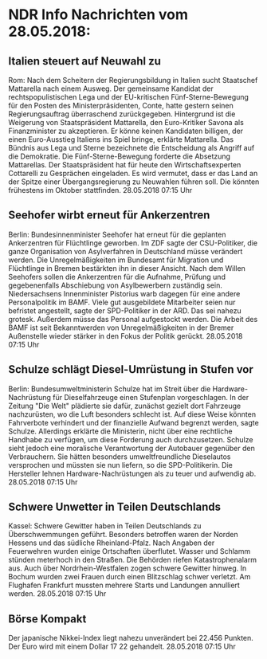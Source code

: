 # NDR Info Nachrichten vom 28.05.2018:


## Italien steuert auf Neuwahl zu
Rom: Nach dem Scheitern der Regierungsbildung in Italien sucht Staatschef Mattarella nach einem Ausweg. Der gemeinsame Kandidat der rechtspopulistischen Lega und der EU-kritischen Fünf-Sterne-Bewegung für den Posten des Ministerpräsidenten, Conte, hatte gestern seinen Regierungsauftrag überraschend zurückgegeben. Hintergrund ist die Weigerung von Staatspräsident Mattarella, den Euro-Kritiker Savona als Finanzminister zu akzeptieren. Er könne keinen Kandidaten billigen, der einen Euro-Ausstieg Italiens ins Spiel bringe, erklärte Mattarella. Das Bündnis aus Lega und Sterne bezeichnete die Entscheidung als Angriff auf die Demokratie. Die Fünf-Sterne-Bewegung forderte die Absetzung Mattarellas. Der Staatspräsident hat für heute den Wirtschaftsexperten Cottarelli zu Gesprächen eingeladen. Es wird vermutet, dass er das Land an der Spitze einer Übergangsregierung zu Neuwahlen führen soll. Die könnten frühestens im Oktober stattfinden. 28.05.2018 07:15 Uhr 

## Seehofer wirbt erneut für Ankerzentren
Berlin: Bundesinnenminister Seehofer hat erneut für die geplanten Ankerzentren für Flüchtlinge geworben. Im ZDF sagte der CSU-Politiker, die ganze Organisation von Asylverfahren in Deutschland müsse verändert werden. Die Unregelmäßigkeiten im Bundesamt für Migration und Flüchtlinge in Bremen bestärkten ihn in dieser Ansicht. Nach dem Willen Seehofers sollen die Ankerzentren für die Aufnahme, Prüfung und gegebenenfalls Abschiebung von Asylbewerbern zuständig sein. Niedersachsens Innenminister Pistorius warb dagegen für eine andere Personalpolitik im BAMF. Viele gut ausgebildete Mitarbeiter seien nur befristet angestellt, sagte der SPD-Politiker in der ARD. Das sei nahezu grotesk. Außerdem müsse das Personal aufgestockt werden. Die Arbeit des BAMF ist seit Bekanntwerden von Unregelmäßigkeiten in der Bremer Außenstelle wieder stärker in den Fokus der Politik gerückt. 28.05.2018 07:15 Uhr 

## Schulze schlägt Diesel-Umrüstung in Stufen vor
Berlin: Bundesumweltministerin Schulze hat im Streit über die Hardware-Nachrüstung für Dieselfahrzeuge einen Stufenplan vorgeschlagen. In der Zeitung "Die Welt" plädierte sie dafür, zunächst gezielt dort Fahrzeuge nachzurüsten, wo die Luft besonders schlecht ist. Auf diese Weise könnten Fahrverbote verhindert und der finanzielle Aufwand begrenzt werden, sagte Schulze. Allerdings erklärte die Ministerin, nicht über eine rechtliche Handhabe zu verfügen, um diese Forderung auch durchzusetzen. Schulze sieht jedoch eine moralische Verantwortung der Autobauer gegenüber den Verbrauchern. Sie hätten besonders umweltfreundliche Dieselautos versprochen und müssten sie nun liefern, so die SPD-Politikerin. Die Hersteller lehnen Hardware-Nachrüstungen als zu teuer und aufwendig ab. 28.05.2018 07:15 Uhr 

## Schwere Unwetter in Teilen Deutschlands
Kassel: Schwere Gewitter haben in Teilen Deutschlands zu Überschwemmungen geführt. Besonders betroffen waren der Norden Hessens und das südliche Rheinland-Pfalz. Nach Angaben der Feuerwehren wurden einige Ortschaften überflutet. Wasser und Schlamm stünden meterhoch in den Straßen. Die Behörden riefen Katastrophenalarm aus. Auch über Nordrhein-Westfalen zogen schwere Gewitter hinweg. In Bochum wurden zwei Frauen durch einen Blitzschlag schwer verletzt. Am Flughafen Frankfurt mussten mehrere Starts und Landungen annulliert werden. 28.05.2018 07:15 Uhr 

## Börse Kompakt
Der japanische Nikkei-Index liegt nahezu unverändert bei 22.456 Punkten. Der Euro wird mit einem Dollar 17 22 gehandelt. 28.05.2018 07:15 Uhr 
